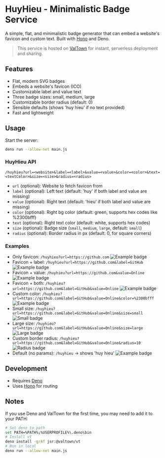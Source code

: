 # HuyHieu - Minimalistic Badge Service

A simple, flat, and minimalistic badge generator that can embed a website's favicon and custom text. Built with [Hono](https://hono.dev/) and Deno.

> This service is hosted on [ValTown](https://val.town/) for instant, serverless deployment and sharing.

## Features
- Flat, modern SVG badges
- Embeds a website's favicon (ICO)
- Customizable label and value text
- Three badge sizes: small, medium, large
- Customizable border radius (default: 0)
- Sensible defaults (shows 'huy hieu' if no text provided)
- Fast and lightweight

## Usage
Start the server:
```sh
deno run --allow-net main.js
```

### HuyHieu API
```
/huyhieu?url=<website>&label=<label>&value=<value>&color=<color>&text=<textColor>&size=<size>&radius=<radius>
```
- `url` (optional): Website to fetch favicon from
- `label` (optional): Left text (default: 'huy' if both label and value are missing)
- `value` (optional): Right text (default: 'hieu' if both label and value are missing)
- `color` (optional): Right bg color (default: green, supports hex codes like %2300bfff)
- `text` (optional): Right text color (default: white, supports hex codes)
- `size` (optional): Badge size (`small`, `medium`, `large`, default: `small`)
- `radius` (optional): Border radius in px (default: 0, for square corners)

### Examples
- Only favicon: `/huyhieu?url=https://github.com` ![Example badge](https://huyhieu.val.run/huyhieu?url=https://github.com)
- Favicon + label: `/huyhieu?url=https://github.com&label=GitHub` ![Example badge](https://huyhieu.val.run/huyhieu?url=https://github.com&label=GitHub)
- Favicon + value: `/huyhieu?url=https://github.com&value=Online` ![Example badge](https://huyhieu.val.run/huyhieu?url=https://github.com&value=Online)
- Favicon + both: `/huyhieu?url=https://github.com&label=GitHub&value=Online` ![Example badge](https://huyhieu.val.run/huyhieu?url=https://github.com&label=GitHub&value=Online)
- Custom color: `/huyhieu?url=https://github.com&label=GitHub&value=Online&color=%2300bfff` ![Example badge](https://huyhieu.val.run/huyhieu?url=https://github.com&label=GitHub&value=Online&color=%2300bfff)
- Small size: `/huyhieu?url=https://github.com&label=GitHub&value=Online&size=small` ![Small badge](https://huyhieu.val.run/huyhieu?url=https://github.com&label=GitHub&value=Online&size=small)
- Large size: `/huyhieu?url=https://github.com&label=GitHub&value=Online&size=large` ![Large badge](https://huyhieu.val.run/huyhieu?url=https://github.com&label=GitHub&value=Online&size=large)
- Custom border radius: `/huyhieu?url=https://github.com&label=GitHub&value=Online&radius=10` ![Radius badge](https://huyhieu.val.run/huyhieu?url=https://github.com&label=GitHub&value=Online&radius=10)
- Default (no params): `/huyhieu` → shows 'huy hieu' ![Example badge](https://huyhieu.val.run/huyhieu)

## Development
- Requires [Deno](https://deno.com/)
- Uses [Hono](https://hono.dev/) for routing

## Notes
If you use Deno and ValTown for the first time, you may need to add it to your PATH:
```sh
# Set deno to path
set PATH=%PATH%;%USERPROFILE%\.deno\bin
# Install vt
deno install -grAf jsr:@valtown/vt
# Run in local
deno run --allow-net main.js
```
